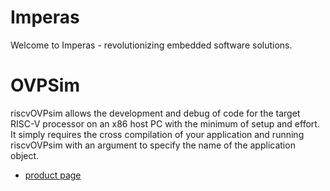 # Imperas

Welcome to Imperas - revolutionizing embedded software solutions.

# OVPSim

riscvOVPsim allows the development and debug of code for the target RISC-V processor on an x86 host PC with the minimum of setup and effort. It simply requires the cross compilation of your application and running riscvOVPsim with an argument to specify the name of the application object.

* [product page](https://www.imperas.com/riscvovpsim-free-imperas-riscv-instruction-set-simulator)
